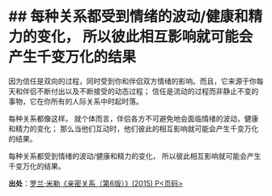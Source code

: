 # \## 每种关系都受到情绪的波动/健康和精力的变化， 所以彼此相互影响就可能会产生千变万化的结果

因为信任是双向的过程，同时受到你和伴侣双方情绪的影响。而且，它来源于你每天和伴侣不断付出以及不断接受的动态过程；
信任是流动的过程而非静止不变的事物，它在你所有的人际关系中时起时落。

每种关系都像这样。 就个体而言，伴侣各方不可避免地会面临情绪的波动，健康和精力的变化； 那么当他们互动时，他们彼此的相互影响就可能会产生千变万化的结果。  

每种关系都受到情绪的波动/健康和精力的变化， 所以彼此相互影响就可能会产生千变万化的结果。

**出处**：[罗兰·米勒《亲密关系（第6版）》(2015) P<页码>](zotero://select/library/items/YBK6Z75E)

